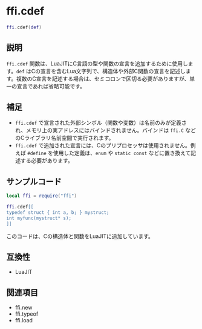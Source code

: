 # ffi.cdef

```lua
ffi.cdef(def)
```

## 説明

`ffi.cdef` 関数は、LuaJITにC言語の型や関数の宣言を追加するために使用します。`def` はCの宣言を含むLua文字列で、構造体や外部C関数の宣言を記述します。複数のC宣言を記述する場合は、セミコロンで区切る必要がありますが、単一の宣言であれば省略可能です。

## 補足

- `ffi.cdef` で宣言された外部シンボル（関数や変数）は名前のみが定義され、メモリ上の実アドレスにはバインドされません。バインドは `ffi.C` などのCライブラリ名前空間で実行されます。
- `ffi.cdef` で追加された宣言には、Cのプリプロセッサは使用されません。例えば `#define` を使用した定義は、`enum` や `static const` などに置き換えて記述する必要があります。

## サンプルコード

```lua
local ffi = require("ffi")

ffi.cdef[[
typedef struct { int a, b; } mystruct;
int myfunc(mystruct* s);
]]
```

このコードは、Cの構造体と関数をLuaJITに追加しています。

## 互換性

- LuaJIT

## 関連項目

- ffi.new
- ffi.typeof
- ffi.load